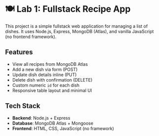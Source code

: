 # 🍽️ Lab 1: Fullstack Recipe App

This project is a simple fullstack web application for managing a list of dishes. It uses Node.js, Express, MongoDB (Atlas), and vanilla JavaScript (no frontend framework).

## Features

- View all recipes from MongoDB Atlas
- Add a new dish via form (POST)
- Update dish details inline (PUT)
- Delete dish with confirmation (DELETE)
- Custom numeric `id` for each dish
- Responsive table layout and minimal UI

## Tech Stack

- **Backend**: Node.js + Express
- **Database**: MongoDB Atlas + Mongoose
- **Frontend**: HTML, CSS, JavaScript (no framework)
